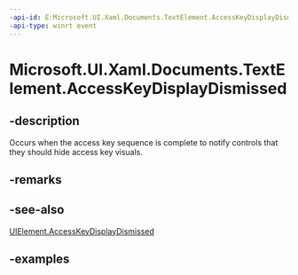 ```yaml
---
-api-id: E:Microsoft.UI.Xaml.Documents.TextElement.AccessKeyDisplayDismissed
-api-type: winrt event
---
```


<!-- Event syntax.
public event TypedEventHandler AccessKeyDisplayDismissed<TextElement, AccessKeyDisplayDismissedEventArgs>
-->

# Microsoft.UI.Xaml.Documents.TextElement.AccessKeyDisplayDismissed

## -description
Occurs when the access key sequence is complete to notify controls that they should hide access key visuals.

## -remarks

## -see-also
[UIElement.AccessKeyDisplayDismissed](./../windows.ui.xaml/uielement_accesskeydisplaydismissed.md)

## -examples

